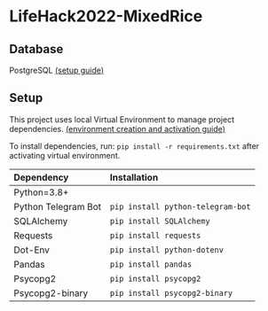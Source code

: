 # LifeHack2022-MixedRice
## Database
PostgreSQL [(setup guide)](https://www.postgresqltutorial.com/postgresql-getting-started/install-postgresql/)

## Setup
This project uses local Virtual Environment to manage project dependencies. [(environment creation and activation guide)](https://docs.python.org/3/tutorial/venv.html)

To install dependencies, run:
```pip install -r requirements.txt``` after activating virtual environment.

| Dependency | Installation |
| :------------- |:-------------|
| Python=3.8+ | |
| Python Telegram Bot | `pip install python-telegram-bot` |
| SQLAlchemy | `pip install SQLAlchemy` |
| Requests | `pip install requests` |
| Dot-Env | `pip install python-dotenv` |
| Pandas | `pip install pandas` |
| Psycopg2 | `pip install psycopg2` |
| Psycopg2-binary | `pip install psycopg2-binary` |